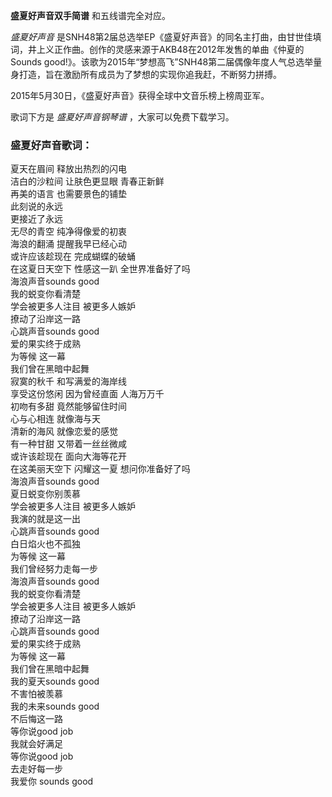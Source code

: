 

**盛夏好声音双手简谱** 和五线谱完全对应。

_盛夏好声音_
是SNH48第2届总选举EP《盛夏好声音》的同名主打曲，由甘世佳填词，井上义正作曲。创作的灵感来源于AKB48在2012年发售的单曲《仲夏的Sounds
good!》。该歌为2015年“梦想高飞”SNH48第二届偶像年度人气总选举量身打造，旨在激励所有成员为了梦想的实现你追我赶，不断努力拼搏。

2015年5月30日，《盛夏好声音》获得全球中文音乐榜上榜周亚军。

歌词下方是 _盛夏好声音钢琴谱_ ，大家可以免费下载学习。

### 盛夏好声音歌词：

夏天在眉间 释放出热烈的闪电  
洁白的沙粒间 让肤色更显眼 青春正新鲜  
再美的语言 也需要景色的铺垫  
此刻说的永远  
更接近了永远  
无尽的青空 纯净得像爱的初衷  
海浪的翻涌 提醒我早已经心动  
或许应该趁现在 完成蝴蝶的破蛹  
在这夏日天空下 性感这一趴 全世界准备好了吗  
海浪声音sounds good  
我的蜕变你看清楚  
学会被更多人注目 被更多人嫉妒  
撩动了沿岸这一路  
心跳声音sounds good  
爱的果实终于成熟  
为等候 这一幕  
我们曾在黑暗中起舞  
寂寞的秋千 和写满爱的海岸线  
享受这份悠闲 因为曾经直面 人海万万千  
初吻有多甜 竟然能够留住时间  
心与心相连 就像海与天  
清新的海风 就像恋爱的感觉  
有一种甘甜 又带着一丝丝微咸  
或许该趁现在 面向大海等花开  
在这美丽天空下 闪耀这一夏 想问你准备好了吗  
海浪声音sounds good  
夏日蜕变你别羡慕  
学会被更多人注目 被更多人嫉妒  
我演的就是这一出  
心跳声音sounds good  
白日焰火也不孤独  
为等候 这一幕  
我们曾经努力走每一步  
海浪声音sounds good  
我的蜕变你看清楚  
学会被更多人注目 被更多人嫉妒  
撩动了沿岸这一路  
心跳声音sounds good  
爱的果实终于成熟  
为等候 这一幕  
我们曾在黑暗中起舞  
我的夏天sounds good  
不害怕被羡慕  
我的未来sounds good  
不后悔这一路  
等你说good job  
我就会好满足  
等你说good job  
去走好每一步  
我爱你 sounds good

